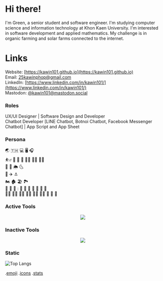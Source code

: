 # Hi there!
 I'm Green, a senior student and software engineer. I'm studying computer science and information technology at Khon Kaen University. I'm interested in software development and applied mathematics. My challenge is in organic farming and solar farms connected to the internet.

# Links
Website: [https://kawin101.github.io](https://kawin101.github.io) \
Email: [25kawinphop@gmail.com](25kawinphop@gmail.com) \
LinkedIn: [https://www.linkedin.com/in/kawin101/](https://www.linkedin.com/in/kawin101/) \
Mastodon: [@kawin101@mastodon.social](https://mastodon.social/@kawin101)

### Roles
UX/UI Designer | Software Design and Developer \
Chatbot Developer [LINE Chatbot, Botnoi Chatbot, Facebook Messenger Chatbot] | App Script and App Sheet 

### Persona
:earth_asia: :thailand:	:computer:	:desktop_computer:	:headphones:	\
:basketball_man: :basketball:	:diving_mask: :football:	:swimming_man:	:mountain_biking_man:	:man_playing_water_polo:	\
:rainbow:	:ocean:	:sun_behind_rain_cloud:	:last_quarter_moon_with_face:	\
:aerial_tramway:	:airplane:	:anchor:	\
:motorcycle:	:derelict_house:	:beach_umbrella:	:national_park:	\
:tea:	:shrimp:	:rice_ball:	:	:bento:	:curry:	:ramen:	:green_salad:	:sandwich:	:broccoli:	:banana:	\
:merman:	:mage_man:	:technologist:	:man_technologist:	:man_student:	:student:	:handshake:	:call_me_hand:	:japanese_goblin:	

### Active Tools
<p align="center">
  <a href="https://skillicons.dev">
    <img src="https://skillicons.dev/icons?i=linux,github,bootstrap,py,django,figma,html,js,jquery,php,mysql,postman" />
  </a>
</p>

### Inactive Tools
<p align="center">
  <a href="https://skillicons.dev">
    <img src="https://skillicons.dev/icons?i=java,cs,unity,bash,raspberrypi,fortran,flutter,dart,firebase,angular,arduino,cpp,nodejs,mongodb," />
  </a>
</p>

### Static
![Top Langs](https://github-readme-stats.vercel.app/api/top-langs/?username=kawin101&hide_progress=true)

.[emoji](https://github.com/ikatyang/emoji-cheat-sheet/blob/master/README.md) .[icons](https://github.com/tandpfun/skill-icons) .[stats](https://github.com/anuraghazra/github-readme-stats#compact-language-card-layout)

